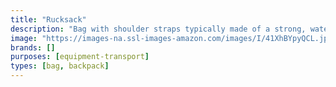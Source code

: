 ```yaml
---
title: "Rucksack"
description: "Bag with shoulder straps typically made of a strong, waterproof material."
image: "https://images-na.ssl-images-amazon.com/images/I/41XhBYpyQCL.jpg"
brands: []
purposes: [equipment-transport]
types: [bag, backpack]
---
```

